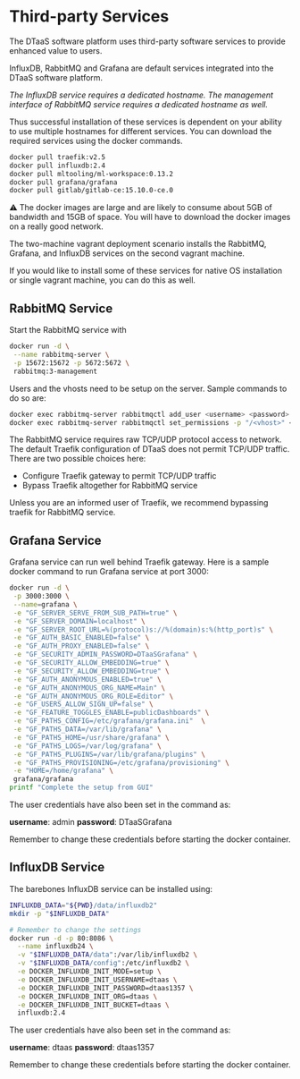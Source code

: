 # Third-party Services

The DTaaS software platform uses third-party software services
to provide enhanced value to users.

InfluxDB, RabbitMQ and Grafana are default services
integrated into the DTaaS software platform.

_The InfluxDB service requires a dedicated hostname. The management
interface of RabbitMQ service requires a dedicated hostname as well._

Thus successful installation of these services
is dependent on your ability to use
multiple hostnames for different services. You can download the required
services using the docker commands.

```sh
docker pull traefik:v2.5
docker pull influxdb:2.4
docker pull mltooling/ml-workspace:0.13.2
docker pull grafana/grafana
docker pull gitlab/gitlab-ce:15.10.0-ce.0
```

:warning: The docker images are large and are likely to consume
about 5GB of bandwidth and 15GB of space.
You will have to download the docker images on a really good network.

The two-machine vagrant deployment scenario installs the RabbitMQ, Grafana, and
InfluxDB services on the second vagrant machine.

If you would like to install some of these services for native OS
installation or single vagrant machine, you can do this as well.

## RabbitMQ Service

Start the RabbitMQ service with

```bash
docker run -d \
 --name rabbitmq-server \
 -p 15672:15672 -p 5672:5672 \
 rabbitmq:3-management
```

Users and the vhosts need to be setup on the server. Sample commands to do so are:

```bash
docker exec rabbitmq-server rabbitmqctl add_user <username> <password>
docker exec rabbitmq-server rabbitmqctl set_permissions -p "/<vhost>" <username> ".*" ".*" ".*"
```

The RabbitMQ service requires raw TCP/UDP protocol access to network.
The default Traefik configuration of DTaaS does not permit
TCP/UDP traffic. There are two possible choices here:

* Configure Traefik gateway to permit TCP/UDP traffic
* Bypass Traefik altogether for RabbitMQ service

Unless you are an informed user of Traefik, we recommend bypassing traefik
for RabbitMQ service.

## Grafana Service

Grafana service can run well behind Traefik gateway. Here is a sample docker
command to run Grafana service at port 3000:

```bash
docker run -d \
 -p 3000:3000 \
 --name=grafana \
 -e "GF_SERVER_SERVE_FROM_SUB_PATH=true" \
 -e "GF_SERVER_DOMAIN=localhost" \
 -e "GF_SERVER_ROOT_URL=%(protocol)s://%(domain)s:%(http_port)s" \
 -e "GF_AUTH_BASIC_ENABLED=false" \
 -e "GF_AUTH_PROXY_ENABLED=false" \
 -e "GF_SECURITY_ADMIN_PASSWORD=DTaaSGrafana" \
 -e "GF_SECURITY_ALLOW_EMBEDDING=true" \
 -e "GF_SECURITY_ALLOW_EMBEDDING=true" \
 -e "GF_AUTH_ANONYMOUS_ENABLED=true" \
 -e "GF_AUTH_ANONYMOUS_ORG_NAME=Main" \
 -e "GF_AUTH_ANONYMOUS_ORG_ROLE=Editor" \
 -e "GF_USERS_ALLOW_SIGN_UP=false" \
 -e "GF_FEATURE_TOGGLES_ENABLE=publicDashboards" \
 -e "GF_PATHS_CONFIG=/etc/grafana/grafana.ini"  \
 -e "GF_PATHS_DATA=/var/lib/grafana" \
 -e "GF_PATHS_HOME=/usr/share/grafana" \
 -e "GF_PATHS_LOGS=/var/log/grafana" \
 -e "GF_PATHS_PLUGINS=/var/lib/grafana/plugins" \
 -e "GF_PATHS_PROVISIONING=/etc/grafana/provisioning" \
 -e "HOME=/home/grafana" \
 grafana/grafana
printf "Complete the setup from GUI"
```

The user credentials have also been set in the command as:

**username**: admin
**password**: DTaaSGrafana

Remember to change these credentials before starting the docker container.

## InfluxDB Service

The barebones InfluxDB service can be installed using:

```bash
INFLUXDB_DATA="${PWD}/data/influxdb2"
mkdir -p "$INFLUXDB_DATA"

# Remember to change the settings
docker run -d -p 80:8086 \
  --name influxdb24 \
  -v "$INFLUXDB_DATA/data":/var/lib/influxdb2 \
  -v "$INFLUXDB_DATA/config":/etc/influxdb2 \
  -e DOCKER_INFLUXDB_INIT_MODE=setup \
  -e DOCKER_INFLUXDB_INIT_USERNAME=dtaas \
  -e DOCKER_INFLUXDB_INIT_PASSWORD=dtaas1357 \
  -e DOCKER_INFLUXDB_INIT_ORG=dtaas \
  -e DOCKER_INFLUXDB_INIT_BUCKET=dtaas \
  influxdb:2.4
```

The user credentials have also been set in the command as:

**username**: dtaas
**password**: dtaas1357

Remember to change these credentials before starting the docker container.
